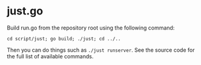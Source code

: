 # just.go

Build run.go from the repository root using the following command:

```
cd script/just; go build; ./just; cd ../..
```

Then you can do things such as `./just runserver`. See the source code for the
full list of available commands.
